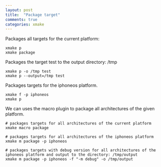 ```yaml
---
layout: post
title:  "Package target"
comments: true
categories: xmake
---
```


Packages all targets for the current platform:

    xmake p
    xmake package

Packages the target test to the output directory: /tmp

    xmake p -o /tmp test
    xmake p --output=/tmp test

Packages targets for the iphoneos platform.

    xmake f -p iphoneos
    xmake p 

We can uses the macro plugin to package all architectures of the given platform.

    # packages targets for all architectures of the current platform
    xmake macro package 

    # packages targets for all architectures of the iphoneos platform
    xmake m package -p iphoneos

    # packages targets with debug version for all architectures of the iphoneos platform and output to the directory: /tmp/output
    xmake m package -p iphoneos -f "-m debug" -o /tmp/output
